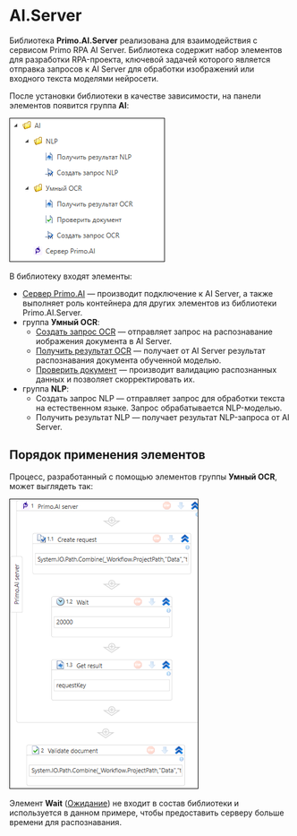 # AI.Server

Библиотека **Primo.AI.Server** реализована для взаимодействия с сервисом Primo RPA AI Server. Библиотека содержит набор элементов для разработки RPA-проекта, ключевой задачей которого является отправка запросов к AI Server для обработки изображений или входного текста моделями нейросети.

После установки библиотеки в качестве зависимости, на панели элементов появится группа **AI**:

![](<../../../.gitbook/assets1/windows_items/library/ai-server-items.png>)

В библиотеку входят элементы:
* [Сервер Primo.AI](https://docs.primo-rpa.ru/primo-rpa/g_elements/el_extra/ai_server/primoaiserver) — производит подключение к AI Server, а также выполняет роль контейнера для других элементов из библиотеки Primo.AI.Server.
* группа **Умный OCR**:
  * [Создать запрос OCR](https://docs.primo-rpa.ru/primo-rpa/g_elements/el_extra/ai_server/createrequest) — отправляет запрос на распознавание иображения документа в AI Server.
  * [Получить результат OCR](https://docs.primo-rpa.ru/primo-rpa/g_elements/el_extra/ai_server/getresult) — получает от AI Server результат распознавания документа обученной моделью.
  * [Проверить документ](https://docs.primo-rpa.ru/primo-rpa/g_elements/el_extra/ai_server/validatedoc) — производит валидацию распознанных данных и позволяет скорректировать их.
* группа **NLP**:
  * Создать запрос NLP — отправляет запрос для обработки текста на естественном языке. Запрос обрабатывается NLP-моделью.
  * Получить результат NLP — получает результат NLP-запроса от AI Server.



## Порядок применения элементов

Процесс, разработанный с помощью элементов группы **Умный OCR**, может выглядеть так:

![](<../../../.gitbook/assets1/windows_items/rpa-flow-for-server-ai.png>)

Элемент **Wait** ([Ожидание](https://docs.primo-rpa.ru/primo-rpa/g_elements/el_basic/els_logic/el_logic_wait)) не входит в состав библиотеки и используется в данном примере, чтобы предоставить серверу больше времени для распознавания.

